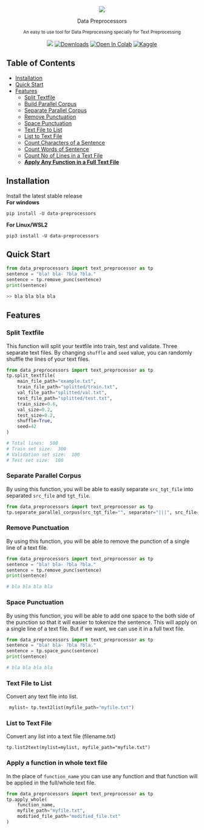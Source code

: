 <div align="center">
    
<img src="https://github.com/MusfiqDehan/data-preprocessors/raw/master/branding/logo.png">

<p>Data Preprocessors</p>

<sub>An easy to use tool for Data Preprocessing specially for Text Preprocessing</sub>

<!-- Badges -->

<!-- [<img src="https://deepnote.com/buttons/launch-in-deepnote-small.svg">](PROJECT_URL) -->
[![](https://img.shields.io/pypi/v/data-preprocessors.svg)](https://pypi.org/project/data-preprocessors/)
[![Downloads](https://img.shields.io/pypi/dm/data-preprocessors)](https://pepy.tech/project/data-preprocessors)
[![Open In Colab](https://colab.research.google.com/assets/colab-badge.svg)](https://colab.research.google.com/drive/1mJuRfIz__uS3xoFaBsFn5mkLE418RU19?usp=sharing)
[![Kaggle](https://kaggle.com/static/images/open-in-kaggle.svg)](https://kaggle.com/kernels/welcome?src=https://github.com/keras-team/keras-io/blob/master/examples/vision/ipynb/mnist_convnet.ipynb)

</div>

## **Table of Contents**

- [Installation](#installation)
- [Quick Start](#quick-start)
- [Features](#features)
    - [Split Textfile](#split-textfile)
    - [Build Parallel Corpus](#build-parallel-corpus)
    - [Separate Parallel Corpus](#)
    - [Remove Punctuation](#remove-punctuation)
    - [Space Punctuation](#space-punctuation)
    - [Text File to List](#text-file-to-list)
    - [List to Text File](#list-to-text-file)
    - [Count Characters of a Sentence](#)
    - [Count Words of Sentence](#)
    - [Count No of Lines in a Text File](#)
    - **[Apply Any Function in a Full Text File](#)**

    

## **Installation**
Install the latest stable release<br>
**For windows**<br>
```
pip install -U data-preprocessors
```

**For Linux/WSL2**<br>
```
pip3 install -U data-preprocessors
```

## **Quick Start**

```python
from data_preprocessors import text_preprocessor as tp
sentence = "bla! bla- ?bla ?bla."
sentence = tp.remove_punc(sentence)
print(sentence)

>> bla bla bla bla
```

## **Features**

### Split Textfile

This function will split your textfile into train, test and validate. Three separate text files. By changing `shuffle` and `seed` value, you can randomly shuffle the lines of your text files.

```python
from data_preprocessors import text_preprocessor as tp
tp.split_textfile(
    main_file_path="example.txt",
    train_file_path="splitted/train.txt",
    val_file_path="splitted/val.txt",
    test_file_path="splitted/test.txt",
    train_size=0.6,
    val_size=0.2,
    test_size=0.2,
    shuffle=True,
    seed=42
)

# Total lines:  500
# Train set size:  300
# Validation set size:  100
# Test set size:  100
```

### Separate Parallel Corpus

By using this function, you will be able to easily separate `src_tgt_file` into separated `src_file` and `tgt_file`.

```python
from data_preprocessors import text_preprocessor as tp
tp.separate_parallel_corpus(src_tgt_file="", separator="|||", src_file="", tgt_file="")
```

### Remove Punctuation

By using this function, you will be able to remove the punction of a single line of a text file.

```python
from data_preprocessors import text_preprocessor as tp
sentence = "bla! bla- ?bla ?bla."
sentence = tp.remove_punc(sentence)
print(sentence)

# bla bla bla bla
```

### Space Punctuation

By using this function, you will be able to add one space to the both side of the punction so that it will easier to tokenize the sentence. This will apply on a single line of a text file. But if we want, we can use it in a full twxt file.

```python
from data_preprocessors import text_preprocessor as tp
sentence = "bla! bla- ?bla ?bla."
sentence = tp.space_punc(sentence)
print(sentence)

# bla bla bla bla
```

### Text File to List

Convert any text file into list.

```python
 mylist= tp.text2list(myfile_path="myfile.txt")
```

### List to Text File

Convert any list into a text file (filename.txt)
```
tp.list2text(mylist=mylist, myfile_path="myfile.txt")
```

### Apply a function in whole text file

In the place of `function_name` you can use any function and that function will be applied in the full/whole text file.

```python
from data_preprocessors import text_preprocessor as tp
tp.apply_whole(
    function_name, 
    myfile_path="myfile.txt", 
    modified_file_path="modified_file.txt"
)
```

